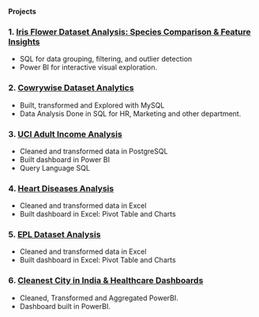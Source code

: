 **Projects**
### 1. [Iris Flower Dataset Analysis: Species Comparison & Feature Insights]([https://github.com/Oyekem/iris_analysis])
- SQL for data grouping, filtering, and outlier detection 
- Power BI for interactive visual exploration.

### 2. [Cowrywise Dataset Analytics](https://github.com/Oyekem/DataAnalytics-Assessment)
- Built, transformed and Explored with MySQL
- Data Analysis Done in SQL for HR, Marketing and other department.

### 3. [UCI Adult Income Analysis](https://github.com/Oyekem/First)
- Cleaned and transformed data in PostgreSQL
- Built dashboard in Power BI
- Query Language SQL

### 4. [Heart Diseases Analysis](https://github.com/Oyekem/Excel-Analytics-2---Heart-Disease)
- Cleaned and transformed data in Excel
- Built dashboard in Excel: Pivot Table and Charts

### 5. [EPL Dataset Analysis](https://github.com/Oyekem/Excel-Analytics-01)
- Cleaned and transformed data in Excel
- Built dashboard in Excel: Pivot Table and Charts

### 6. [Cleanest City in India & Healthcare Dashboards](https://github.com/Oyekem/PowerBI_Dashboards)
- Cleaned, Transformed and Aggregated PowerBI.
- Dashboard built in PowerBI.


